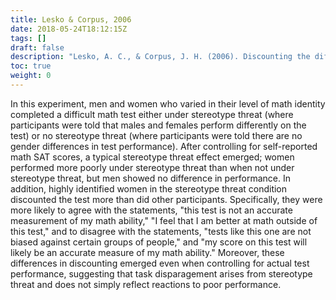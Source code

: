 ```yaml
---
title: Lesko & Corpus, 2006
date: 2018-05-24T18:12:15Z
tags: []
draft: false
description: "Lesko, A. C., & Corpus, J. H. (2006). Discounting the difficult: How high math identified women respond to stereotype threat. *Sex Roles, 54,* 113-125."
toc: true
weight: 0
---
```


In this experiment, men and women who varied in their level of math identity completed a difficult math test either under stereotype threat (where participants were told that males and females perform differently on the test) or no stereotype threat (where participants were told there are no gender differences in test performance). After controlling for self-reported math SAT scores, a typical stereotype threat effect emerged; women performed more poorly under stereotype threat than when not under stereotype threat, but men showed no difference in performance. In addition, highly identified women in the stereotype threat condition discounted the test more than did other participants. Specifically, they were more likely to agree with the statements, "this test is not an accurate measurement of my math ability," "I feel that I am better at math outside of this test," and to disagree with the statements, "tests like this one are not biased against certain groups of people," and "my score on this test will likely be an accurate measure of my math ability." Moreover, these differences in discounting emerged even when controlling for actual test performance, suggesting that task disparagement arises from stereotype threat and does not simply reflect reactions to poor performance.
